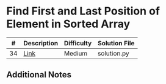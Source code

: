 # Find First and Last Position of Element in Sorted Array
|#|Description|Difficulty|Solution File|
|-|-|-|-|
|34|[Link](https://leetcode.com/problems/find-first-and-last-position-of-element-in-sorted-array/)|Medium|solution.py|

## Additional Notes
